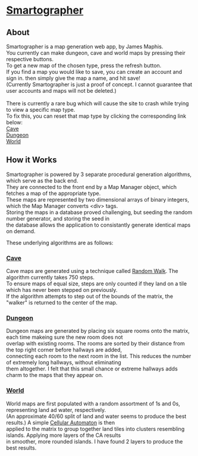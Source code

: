 # [Smartographer](http://smartographer.fly.dev)

## About

Smartographer is a map generation web app, by James Maphis.<br>
You currently can make dungeon, cave and world maps by pressing their respective buttons. <br>
To get a new map of the chosen type, press the refresh button.<br>
If you find a map you would like to save, you can create an account and sign in. then simply give the map a name, and hit save!<br>
(Currently Smartographer is just a proof of concept.  I cannot guarantee that user accounts and maps will not be deleted.)<br>
<br>
There is currently a rare bug which will cause the site to crash while trying to view a specific map type. <br>
To fix this, you can reset that map type by clicking the corresponding link below:<br>
[Cave](http://smartographer.fly.dev/maps/refresh_cave)<br>
[Dungeon](http://smartographer.fly.dev/maps/refresh_dungeon)<br>
[World](http://smartographer.fly.dev/maps/refresh_world)<br>

## How it Works

Smartographer is powered by 3 separate procedural generation algorithms, which serve as the back end. <br>
They are connected to the front end by a Map Manager object, which fetches a map of the appropriate type.<br>
These maps are represented by two dimensional arrays of binary integers, which the Map Manager converts \<div\> tags.<br>
Storing the maps in a database proved challenging, but seeding the random number generator, and storing the seed in <br>
the database allows the application to consistantly generate identical maps on demand.<br>

These underlying algorithms are as follows:<br>

### [Cave](https://smartographer.fly.dev/maps/gen/cave)

  Cave maps are generated using a technique called [Random Walk](https://en.wikipedia.org/wiki/Random_walk). The algorithm currently takes 750 steps. <br>
  To ensure maps of equal size, steps are only counted if they land on a tile which has never been stepped on previously.<br>
  If the algorithm attempts to step out of the bounds of the matrix, the "walker" is returned to the center of the map.

### [Dungeon](https://smartographer.fly.dev/maps/gen/dungeon)

  Dungeon maps are generated by placing six square rooms onto the matrix, each time makeing sure the new room does not <br>
  overlap with existing rooms. The rooms are sorted by their distance from the top right corner before hallways are added, <br>
  connecting each room to the next room in the list. This reduces the number of extremely long hallways, without eliminating<br> 
  them altogether. I felt that this small chance or extreme hallways adds charm to the maps that they appear on.<br>

### [World](https://smartographer.fly.dev/maps/gen/world)
  
  World maps are first populated with a random assortment of 1s and 0s, representing land ad water, respectively. <br>
  (An approximate 40/60 split of land and water seems to produce the best results.) A simple [Cellular Automaton](https://en.wikipedia.org/wiki/Cellular_automaton) is then<br> 
  applied to the matrix to group together land tiles into clusters resembling islands. Applying more layers of the CA results <br>
  in smoother, more rounded islands. I have found 2 layers to produce the best results.
